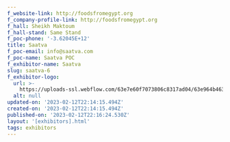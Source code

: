 ```yaml
---
f_website-link: http://foodsfromegypt.org
f_company-profile-link: http://foodsfromegypt.org
f_hall: Sheikh Maktoum
f_hall-stand: Same Stand
f_poc-phone: '-3.62045E+12'
title: Saatva
f_poc-email: info@saatva.com
f_poc-name: Saatva POC
f_exhibitor-name: Saatva
slug: saatva-6
f_exhibitor-logo:
  url: >-
    https://uploads-ssl.webflow.com/63e7e60f7073806c8317ad04/63e964b463db5549482942e1_63e9471d2d65530acd7fe30c_saatva-logo%25201.png
  alt: null
updated-on: '2023-02-12T22:14:15.494Z'
created-on: '2023-02-12T22:14:15.494Z'
published-on: '2023-02-12T22:16:24.530Z'
layout: '[exhibitors].html'
tags: exhibitors
---
```



